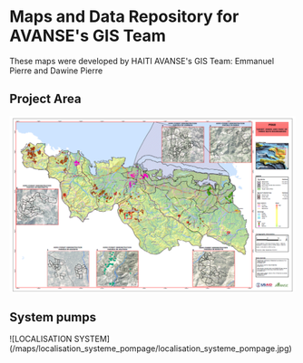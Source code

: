 # Maps and Data Repository for AVANSE's GIS Team
These maps were developed by HAITI AVANSE's GIS Team: Emmanuel Pierre and Dawine Pierre

## Project Area
![PROJECT AREA](maps/project_zone/projectarea.png)

##  System pumps
![LOCALISATION SYSTEM] (/maps/localisation_systeme_pompage/localisation_systeme_pompage.jpg)
